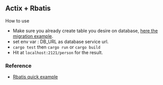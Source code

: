 ## Actix + Rbatis

How to use

- Make sure you already create table you desire on database, [here the migration example](./person.sql).
- set env var : DB_URL as database service url.
- `cargo test` then `cargo run` or `cargo build`
- Hit at `localhost:2121/person` for the result.

### Reference

- [Rbatis quick example](https://github.com/rbatis/rbatis#quick-example-querywrapper-and-common-usages-see-examplecrud_testrs-for-details)